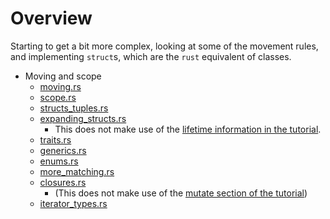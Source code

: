 # Overview

Starting to get a bit more complex, looking at some of the movement rules, and implementing `struct`s, which are the `rust` equivalent of classes.

* Moving and scope
  * [moving.rs](../2.structs_enums/moving.rs)
  * [scope.rs](../2.structs_enums/scope.rs)
  * [structs_tuples.rs](../2.structs_enums/structs_tuples.rs)
  * [expanding_structs.rs](../2.structs_enums/expanding_structs.rs)
    * This does not make use of the [lifetime information in the tutorial](https://stevedonovan.github.io/rust-gentle-intro/2-structs-enums-lifetimes.html#lifetimes-start-to-bite).
  * [traits.rs](../2.structs_enums/traits.rs)
  * [generics.rs](../2.structs_enums/generics.rs)
  * [enums.rs](../2.structs_enums/enums.rs)
  * [more_matching.rs](../2.structs_enums/more_matching.rs)
  * [closures.rs](../2.structs_enums/closures.rs)
    * (This does not make use of the [mutate section of the tutorial](https://stevedonovan.github.io/rust-gentle-intro/2-structs-enums-lifetimes.html#closures))
  * [iterator_types.rs](../2.structs_enums/iterator_types.rs)
